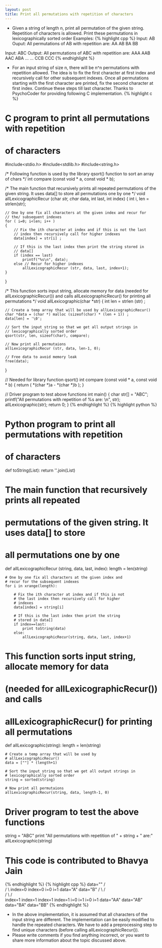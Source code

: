 ```yaml
---
layout: post
title: Print all permutations with repetition of characters
---
```

* Given a string of length n, print all permutation of the given string. Repetition of characters is allowed. Print these permutations in lexicographically sorted order Examples:
{% highlight cpp %}
Input: AB
Ouput: All permutations of AB with repetition are:
      AA
      AB
      BA
      BB

Input: ABC
Output: All permutations of ABC with repetition are:
       AAA
       AAB
       AAC
       ABA
       ...
       ...
       CCB
       CCC
{% endhighlight %}
* For an input string of size n, there will be n^n permutations with repetition allowed. The idea is to fix the first character at first index and recursively call for other subsequent indexes. Once all permutations starting with the first character are printed, fix the second character at first index. Continue these steps till last character. Thanks to PsychoCoder for providing following C implementation.
{% highlight c %}
# C program to print all permutations with repetition
# of characters
#include<stdio.h>
#include<stdlib.h>
#include<string.h>

/* Following function is used by the library qsort() function
  to sort an array of chars */
int compare (const void * a, const void * b);

/* The main function that recursively prints all repeated 
   permutations of  the given string. It uses data[] to store all
   permutations one by one */
void allLexicographicRecur (char *str, char* data, int last, int index)
{
    int i, len = strlen(str);

    // One by one fix all characters at the given index and recur for 
    // the/ subsequent indexes
    for ( i=0; i<len; i++ )
    {
        // Fix the ith character at index and if this is not the last 
        // index then recursively call for higher indexes
        data[index] = str[i] ;

        // If this is the last index then print the string stored in
        // data[]
        if (index == last)
            printf("%s\n", data);
        else // Recur for higher indexes
            allLexicographicRecur (str, data, last, index+1);
    }
}

/* This function sorts input string, allocate memory for data (needed 
   for allLexicographicRecur()) and calls allLexicographicRecur() for
   printing all  permutations */
void allLexicographic(char *str)
{
    int len = strlen (str) ;

    // Create a temp array that will be used by allLexicographicRecur()
    char *data = (char *) malloc (sizeof(char) * (len + 1)) ;
    data[len] = '\0';

    // Sort the input string so that we get all output strings in
    // lexicographically sorted order
    qsort(str, len, sizeof(char), compare);

    // Now print all permutaions
    allLexicographicRecur (str, data, len-1, 0);

    // Free data to avoid memory leak
    free(data);
}

// Needed for library function qsort()
int compare (const void * a, const void * b)
{
    return ( *(char *)a - *(char *)b );
}

// Driver program to test above functions
int main()
{
    char str[] = "ABC";
    printf("All permutations with repetition of %s are: \n",
            str);
    allLexicographic(str);
    return 0;
}
{% endhighlight %}
{% highlight python %}
# Python program to print all permutations with repetition
# of characters

def toString(List):
    return ''.join(List)

# The main function that recursively prints all repeated
# permutations of the given string. It uses data[] to store
# all permutations one by one
def allLexicographicRecur (string, data, last, index):
    length = len(string)

    # One by one fix all characters at the given index and
    # recur for the subsequent indexes
    for i in xrange(length):

        # Fix the ith character at index and if this is not
        # the last index then recursively call for higher
        # indexes
        data[index] = string[i]

        # If this is the last index then print the string
        # stored in data[]
        if index==last:
            print toString(data)
        else:
            allLexicographicRecur(string, data, last, index+1)

# This function sorts input string, allocate memory for data
# (needed for allLexicographicRecur()) and calls
# allLexicographicRecur() for printing all permutations
def allLexicographic(string):
    length = len(string)

    # Create a temp array that will be used by
    # allLexicographicRecur()
    data = [""] * (length+1)

    # Sort the input string so that we get all output strings in
    # lexicographically sorted order
    string = sorted(string)

    # Now print all permutaions
    allLexicographicRecur(string, data, length-1, 0)

# Driver program to test the above functions
string = "ABC"
print "All permutations with repetition of " + string + " are:"
allLexicographic(string)

# This code is contributed to Bhavya Jain
{% endhighlight %}
{% highlight cpp %}
data="" 
                          /         \
                         /           \ 
                   index=0           index=0
                    i=0               i=1 
                  data="A"           data="B"
                   /   \              /    \
                 /      \            /      \
              index=1  index=1    index=1    index=1 
               i=0      i=1        i=0        i=1 
            data="AA"  data="AB"  data="BA"  data="BB"
{% endhighlight %}
* In the above implementation, it is assumed that all characters of the input string are different. The implementation can be easily modified to handle the repeated characters. We have to add a preprocessing step to find unique characters (before calling allLexicographicRecur()).
* Please write comments if you find anything incorrect, or you want to share more information about the topic discussed above.

